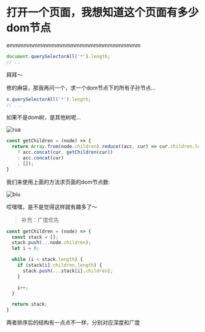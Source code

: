 # 打开一个页面，我想知道这个页面有多少dom节点

emmmmmmmmmmmmmmmmmmmmmmmmmmmm

```js
document.querySelectorAll('*').length;
// ..
```

拜拜～

修的麻袋，那我再问一个，求一个dom节点下的所有子孙节点...

```js
x.querySelectorAll('*').length;
// ...
```

如果不是dom树，是其他树呢...

![rua](https://github.com/shiyangzhaoa/easy-tips/blob/master/img/rua.jpg)

```js
const getChildren = (node) => {
  return Array.from(node.children).reduce((acc, cur) => cur.children.length
    ? acc.concat(cur, getChildren(cur))
    : acc.concat(cur)
    , []);
}
```

我们来使用上面的方法求页面的dom节点数:

![biu](https://github.com/shiyangzhaoa/easy-tips/blob/master/img/dom_count.jpg)

哎嘿嘿，是不是觉得这样就有趣多了～

> 补充：广度优先
```js
const getChildren = (node) => {
  const stack = [];
  stack.push(...node.children);
  let i = 0;

  while (i < stack.length) {
    if (stack[i].children.length) {
      stack.push(...stack[i].children);
    }

    i++;
  }

  return stack;
}
```

两者排序后的结构有一点点不一样，分别对应深度和广度
